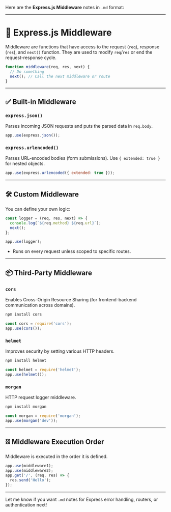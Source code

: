 Here are the **Express.js Middleware** notes in `.md` format:

---

# 🧩 Express.js Middleware

Middleware are functions that have access to the request (`req`), response (`res`), and `next()` function. They are used to modify `req`/`res` or end the request-response cycle.

```js
function middleware(req, res, next) {
  // Do something
  next(); // Call the next middleware or route
}
```

---

## ✅ Built-in Middleware

### `express.json()`

Parses incoming JSON requests and puts the parsed data in `req.body`.

```js
app.use(express.json());
```

### `express.urlencoded()`

Parses URL-encoded bodies (form submissions). Use `{ extended: true }` for nested objects.

```js
app.use(express.urlencoded({ extended: true }));
```

---

## 🛠️ Custom Middleware

You can define your own logic:

```js
const logger = (req, res, next) => {
  console.log(`${req.method} ${req.url}`);
  next();
};

app.use(logger);
```

* Runs on every request unless scoped to specific routes.

---

## 📦 Third-Party Middleware

### `cors`

Enables Cross-Origin Resource Sharing (for frontend-backend communication across domains).

```bash
npm install cors
```

```js
const cors = require('cors');
app.use(cors());
```

### `helmet`

Improves security by setting various HTTP headers.

```bash
npm install helmet
```

```js
const helmet = require('helmet');
app.use(helmet());
```

### `morgan`

HTTP request logger middleware.

```bash
npm install morgan
```

```js
const morgan = require('morgan');
app.use(morgan('dev'));
```

---

## ⛓️ Middleware Execution Order

Middleware is executed in the order it is defined.

```js
app.use(middleware1);
app.use(middleware2);
app.get('/', (req, res) => {
  res.send('Hello');
});
```

---

Let me know if you want `.md` notes for Express error handling, routers, or authentication next!
